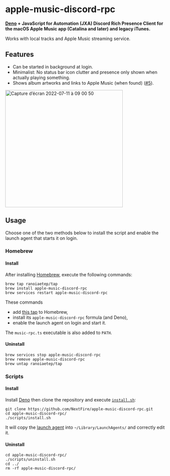 # apple-music-discord-rpc

**[Deno](https://deno.land) + JavaScript for Automation (JXA) Discord Rich Presence Client for the macOS Apple Music app (Catalina and later) and legacy iTunes.**

Works with local tracks and Apple Music streaming service.

## Features

- Can be started in background at login.
- Minimalist: No status bar icon clutter and presence only shown when actually playing something.
- Shows album artworks and links to Apple Music (when found) ([#5](https://github.com/NextFire/apple-music-discord-rpc/pull/5)).

<img width="370" alt="Capture d’écran 2022-07-11 à 09 00 50" src="https://user-images.githubusercontent.com/20094890/178206934-22134782-c58f-40c0-a6c8-6e27369d9a48.png">

## Usage

Choose one of the two methods below to install the script and enable the launch agent that starts it on login.

### Homebrew

#### Install

After installing [Homebrew](https://brew.sh), execute the following commands:

```
brew tap ranoiaetep/tap
brew install apple-music-discord-rpc
brew services restart apple-music-discord-rpc
```

These commands

- add [this tap](https://github.com/Ranoiaetep/homebrew-tap) to Homebrew,
- install its `apple-music-discord-rpc` formula (and Deno),
- enable the launch agent on login and start it.

The `music-rpc.ts` executable is also added to `PATH`.

#### Uninstall

```
brew services stop apple-music-discord-rpc
brew remove apple-music-discord-rpc
brew untap ranoiaetep/tap
```

### Scripts

#### Install

Install [Deno](https://deno.land) then clone the repository and execute [`install.sh`](/scripts/install.sh):

```
git clone https://github.com/NextFire/apple-music-discord-rpc.git
cd apple-music-discord-rpc/
./scripts/install.sh
```

It will copy the [launch agent](/scripts/moe.yuru.music-rpc.plist) into `~/Library/LaunchAgents/` and correctly edit it.

#### Uninstall

```
cd apple-music-discord-rpc/
./scripts/uninstall.sh
cd ../
rm -rf apple-music-discord-rpc/
```
